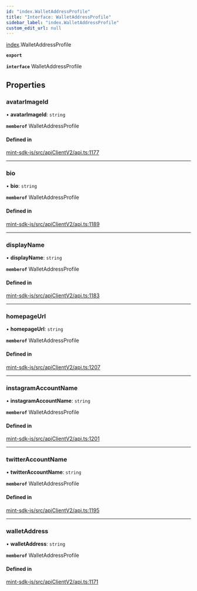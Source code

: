 ```yaml
---
id: "index.WalletAddressProfile"
title: "Interface: WalletAddressProfile"
sidebar_label: "index.WalletAddressProfile"
custom_edit_url: null
---
```


[index](../modules/).WalletAddressProfile

**`export`**

**`interface`** WalletAddressProfile

## Properties

### avatarImageId

• **avatarImageId**: `string`

**`memberof`** WalletAddressProfile

#### Defined in

[mint-sdk-js/src/apiClientV2/api.ts:1177](https://github.com/KyuzanInc/mint-sdk-js/blob/d2ac52e/src/apiClientV2/api.ts#L1177)

___

### bio

• **bio**: `string`

**`memberof`** WalletAddressProfile

#### Defined in

[mint-sdk-js/src/apiClientV2/api.ts:1189](https://github.com/KyuzanInc/mint-sdk-js/blob/d2ac52e/src/apiClientV2/api.ts#L1189)

___

### displayName

• **displayName**: `string`

**`memberof`** WalletAddressProfile

#### Defined in

[mint-sdk-js/src/apiClientV2/api.ts:1183](https://github.com/KyuzanInc/mint-sdk-js/blob/d2ac52e/src/apiClientV2/api.ts#L1183)

___

### homepageUrl

• **homepageUrl**: `string`

**`memberof`** WalletAddressProfile

#### Defined in

[mint-sdk-js/src/apiClientV2/api.ts:1207](https://github.com/KyuzanInc/mint-sdk-js/blob/d2ac52e/src/apiClientV2/api.ts#L1207)

___

### instagramAccountName

• **instagramAccountName**: `string`

**`memberof`** WalletAddressProfile

#### Defined in

[mint-sdk-js/src/apiClientV2/api.ts:1201](https://github.com/KyuzanInc/mint-sdk-js/blob/d2ac52e/src/apiClientV2/api.ts#L1201)

___

### twitterAccountName

• **twitterAccountName**: `string`

**`memberof`** WalletAddressProfile

#### Defined in

[mint-sdk-js/src/apiClientV2/api.ts:1195](https://github.com/KyuzanInc/mint-sdk-js/blob/d2ac52e/src/apiClientV2/api.ts#L1195)

___

### walletAddress

• **walletAddress**: `string`

**`memberof`** WalletAddressProfile

#### Defined in

[mint-sdk-js/src/apiClientV2/api.ts:1171](https://github.com/KyuzanInc/mint-sdk-js/blob/d2ac52e/src/apiClientV2/api.ts#L1171)
